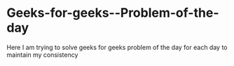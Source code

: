 # Geeks-for-geeks--Problem-of-the-day
Here I am trying to solve geeks for geeks problem of the day for each day to maintain my consistency
